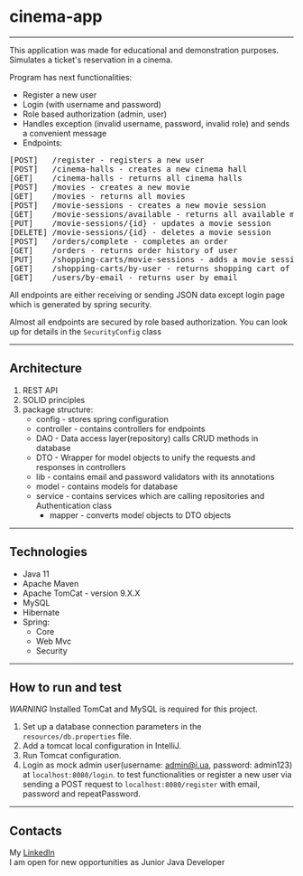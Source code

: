 # cinema-app

---
This application was made for educational and demonstration purposes.
Simulates a ticket's reservation in a cinema.

Program has next functionalities:
- Register a new user
- Login (with username and password)
- Role based authorization (admin, user)
- Handles exception (invalid username, password, invalid role) and sends a convenient message
- Endpoints:
<pre>
[POST]   /register - registers a new user
[POST]   /cinema-halls - creates a new cinema hall
[GET]    /cinema-halls - returns all cinema halls
[POST]   /movies - creates a new movie
[GET]    /movies - returns all movies
[POST]   /movie-sessions - creates a new movie session
[GET]    /movie-sessions/available - returns all available movie sessions for the selected movie
[PUT]    /movie-sessions/{id} - updates a movie session
[DELETE] /movie-sessions/{id} - deletes a movie session
[POST]   /orders/complete - completes an order
[GET]    /orders - returns order history of user
[PUT]    /shopping-carts/movie-sessions - adds a movie session to shopping cart
[GET]    /shopping-carts/by-user - returns shopping cart of logged user
[GET]    /users/by-email - returns user by email
</pre>
All endpoints are either receiving or sending JSON data 
except login page which is generated by spring security.

Almost all endpoints are secured by role based authorization. You can look up for details in the ```SecurityConfig``` class

---
## Architecture
1. REST API
2. SOLID principles
3. package structure: 
   - config - stores spring configuration
   - controller - contains controllers for endpoints
   - DAO - Data access layer(repository) calls CRUD methods in database
   - DTO - Wrapper for model objects to unify the requests and responses in controllers
   - lib - contains email and password validators with its annotations
   - model - contains models for database 
   - service - contains services which are calling repositories and Authentication class
      - mapper - converts model objects to DTO objects

---
## Technologies
- Java 11
- Apache Maven
- Apache TomCat - version 9.X.X
- MySQL
- Hibernate
- Spring:
   - Core
   - Web Mvc
   - Security

---
## How to run and test
*WARNING* Installed TomCat and MySQL is required for this project.
1. Set up a database connection parameters in the ```resources/db.properties``` file.
2. Add a tomcat local configuration in IntelliJ.
3. Run Tomcat configuration.
4. Login as mock admin user(username: admin@i.ua, password: admin123) at ```localhost:8080/login```. to test functionalities 
or register a new user via sending a POST request to ```localhost:8080/register``` with email, password and repeatPassword.

---
## Contacts
My [LinkedIn](https://www.linkedin.com/in/vadym-turchenko-6b5884209/)  
I am open for new opportunities as Junior Java Developer